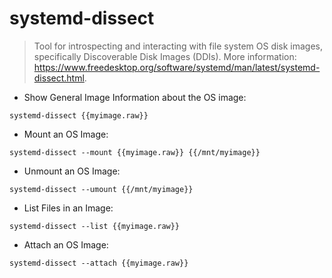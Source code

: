 # systemd-dissect


> Tool for introspecting and interacting with file system OS disk images, specifically Discoverable Disk Images (DDIs).
> More information: <https://www.freedesktop.org/software/systemd/man/latest/systemd-dissect.html>.

- Show General Image Information about the OS image:

`systemd-dissect {{myimage.raw}}`

- Mount an OS Image:

`systemd-dissect --mount {{myimage.raw}} {{/mnt/myimage}}`

- Unmount an OS Image:

`systemd-dissect --umount {{/mnt/myimage}}`

- List Files in an Image:

`systemd-dissect --list {{myimage.raw}}`

- Attach an OS Image:

`systemd-dissect --attach {{myimage.raw}}`
